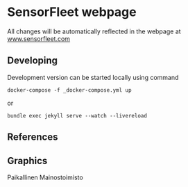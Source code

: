 # SensorFleet webpage

All changes will be automatically reflected in the webpage at www.sensorfleet.com

## Developing

Development version can be started locally using command

`docker-compose -f _docker-compose.yml up`

or

`bundle exec jekyll serve --watch --livereload`

## References

## Graphics

Paikallinen Mainostoimisto

